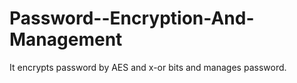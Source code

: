 # Password--Encryption-And-Management
It encrypts password by AES and x-or bits and manages password. 

